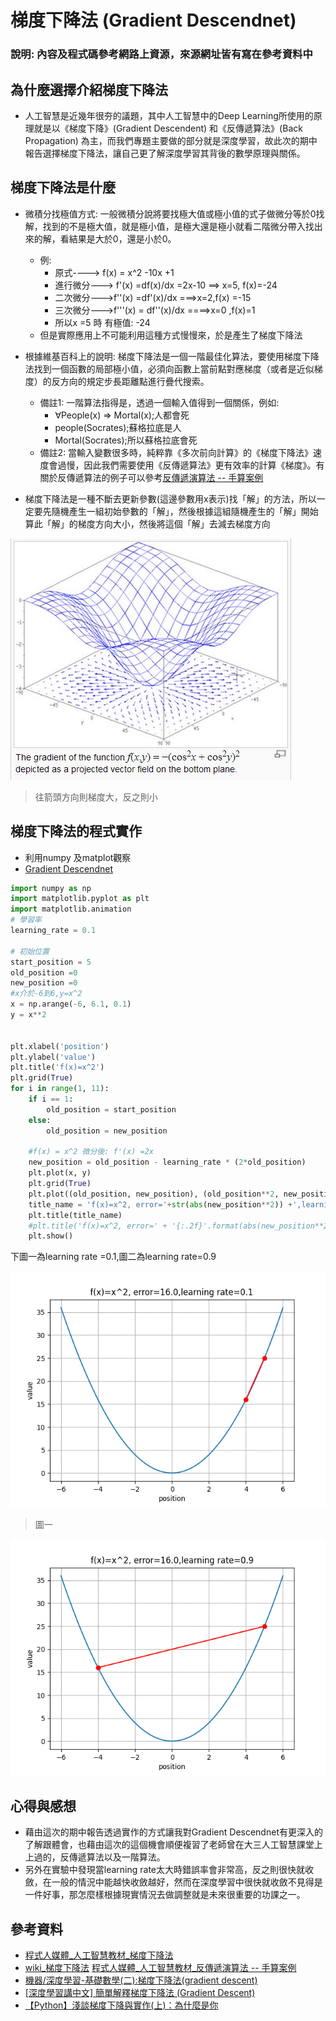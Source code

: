 # 梯度下降法 (Gradient Descendnet)
### 說明: 內容及程式碼參考網路上資源，來源網址皆有寫在參考資料中

## 為什麼選擇介紹梯度下降法 

* 人工智慧是近幾年很夯的議題，其中人工智慧中的Deep Learning所使用的原理就是以《梯度下降》(Gradient Descendent) 和《反傳遞算法》(Back Propagation) 為主，而我們專題主要做的部分就是深度學習，故此次的期中報告選擇梯度下降法，讓自己更了解深度學習其背後的數學原理與關係。

## 梯度下降法是什麼
* 微積分找極值方式: 一般微積分說將要找極大值或極小值的式子做微分等於0找解，找到的不是極大值，就是極小值，是極大還是極小就看二階微分帶入找出來的解，看結果是大於0，還是小於0。
    * 例:
        * 原式----> f(x) = x^2 -10x +1
        * 進行微分---> f'(x) =df(x)/dx =2x-10 ==> x=5, f(x)=-24
        * 二次微分--->f''(x) =df'(x)/dx ===>x=2,f(x) =-15
        * 三次微分--->f'''(x) = df''(x)/dx ====>x=0 ,f(x)=1
        * 所以x =5 時 有極值: -24
    * 但是實際應用上不可能利用這種方式慢慢來，於是產生了梯度下降法
    
* 根據維基百科上的說明: 梯度下降法是一個一階最佳化算法，要使用梯度下降法找到一個函數的局部極小值，必須向函數上當前點對應梯度（或者是近似梯度）的反方向的規定步長距離點進行疊代搜索。
    * 備註1: 一階算法指得是，透過一個輸入值得到一個關係，例如:
        * ∀People(x) => Mortal(x);人都會死
        * people(Socrates);蘇格拉底是人
        * Mortal(Socrates);所以蘇格拉底會死
    * 備註2: 當輸入變數很多時，純粹靠《多次前向計算》的《梯度下降法》速度會過慢，因此我們需要使用《反傳遞算法》更有效率的計算《梯度》。有關於反傳遞算法的例子可以參考[反傳遞演算法 -- 手算案例](https://programmermedia.org/root/%E9%99%B3%E9%8D%BE%E8%AA%A0/%E8%AA%B2%E7%A8%8B/%E4%BA%BA%E5%B7%A5%E6%99%BA%E6%85%A7/07-neural/03-net/%E5%8F%8D%E5%82%B3%E9%81%9E%E6%BC%94%E7%AE%97%E6%B3%95%E6%89%8B%E7%AE%97%E6%A1%88%E4%BE%8B.md)

* 梯度下降法是一種不斷去更新參數(這邊參數用x表示)找「解」的方法，所以一定要先隨機產生一組初始參數的「解」，然後根據這組隨機產生的「解」開始算此「解」的梯度方向大小，然後將這個「解」去減去梯度方向


![梯度圖片](https://github.com/cycyucheng1010/sa110a/blob/master/mid_tern/img/img1.jpg)
>往箭頭方向則梯度大，反之則小

## 梯度下降法的程式實作
* 利用numpy 及matplot觀察
* [Gradient Descendnet](/code/gd2.py)
``` python
import numpy as np
import matplotlib.pyplot as plt
import matplotlib.animation
# 學習率
learning_rate = 0.1

# 初始位置
start_position = 5
old_position =0
new_position =0
#x介於-6到6,y=x^2
x = np.arange(-6, 6.1, 0.1)
y = x**2


plt.xlabel('position')
plt.ylabel('value')
plt.title('f(x)=x^2')
plt.grid(True)
for i in range(1, 11):
    if i == 1:
        old_position = start_position
    else:
        old_position = new_position
    
    #f(x) = x^2 微分後: f'(x) =2x
    new_position = old_position - learning_rate * (2*old_position)
    plt.plot(x, y)
    plt.grid(True)
    plt.plot((old_position, new_position), (old_position**2, new_position**2), 'ro-')
    title_name = 'f(x)=x^2, error='+str(abs(new_position**2)) +',learning rate='+str(learning_rate)
    plt.title(title_name)
    #plt.title('f(x)=x^2, error=' + '{:.2f}'.format(abs(new_position**2)) +',learning rate='+'{:2.f}'.format(learning_rate))
    plt.show()
```
下圖一為learning rate =0.1,圖二為learning rate=0.9

![learning rate =0.1](img/output_ema4yj.gif)
>圖一

![learning rate =0.9](img/Webp.net-gifmaker.gif)

## 心得與感想
* 藉由這次的期中報告透過實作的方式讓我對Gradient Descendnet有更深入的了解跟體會，也藉由這次的這個機會順便複習了老師曾在大三人工智慧課堂上上過的，反傳遞算法以及一階算法。
* 另外在實驗中發現當learning rate太大時錯誤率會非常高，反之則很快就收斂，在一般的情況中能越快收斂越好，然而在深度學習中很快就收斂不見得是一件好事，那怎麼樣根據現實情況去做調整就是未來很重要的功課之一。


## 參考資料
* [程式人媒體_人工智慧教材_梯度下降法](https://programmermedia.org/root/%E9%99%B3%E9%8D%BE%E8%AA%A0/%E8%AA%B2%E7%A8%8B/%E4%BA%BA%E5%B7%A5%E6%99%BA%E6%85%A7/07-neural/02-gradient/%E6%A2%AF%E5%BA%A6%E4%B8%8B%E9%99%8D%E6%B3%95.md)
* [wiki_梯度下降法](https://zh.wikipedia.org/wiki/%E6%A2%AF%E5%BA%A6%E4%B8%8B%E9%99%8D%E6%B3%95)
[程式人媒體_人工智慧教材_反傳遞演算法 -- 手算案例](https://programmermedia.org/root/%E9%99%B3%E9%8D%BE%E8%AA%A0/%E8%AA%B2%E7%A8%8B/%E4%BA%BA%E5%B7%A5%E6%99%BA%E6%85%A7/07-neural/03-net/%E5%8F%8D%E5%82%B3%E9%81%9E%E6%BC%94%E7%AE%97%E6%B3%95%E6%89%8B%E7%AE%97%E6%A1%88%E4%BE%8B.md)
* [機器/深度學習-基礎數學(二):梯度下降法(gradient descent)](https://chih-sheng-huang821.medium.com/%E6%A9%9F%E5%99%A8%E5%AD%B8%E7%BF%92-%E5%9F%BA%E7%A4%8E%E6%95%B8%E5%AD%B8-%E4%BA%8C-%E6%A2%AF%E5%BA%A6%E4%B8%8B%E9%99%8D%E6%B3%95-gradient-descent-406e1fd001f)
* [[深度學習講中文] 簡單解釋梯度下降法 (Gradient Descent)](https://medium.com/@arlen.mg.lu/%E6%B7%B1%E5%BA%A6%E5%AD%B8%E7%BF%92%E8%AC%9B%E4%B8%AD%E6%96%87-gradient-descent-b2a658815c72)
* [【Python】淺談梯度下降與實作(上)：為什麼是你](https://dotblogs.com.tw/shaynling/2019/09/10/142936)

